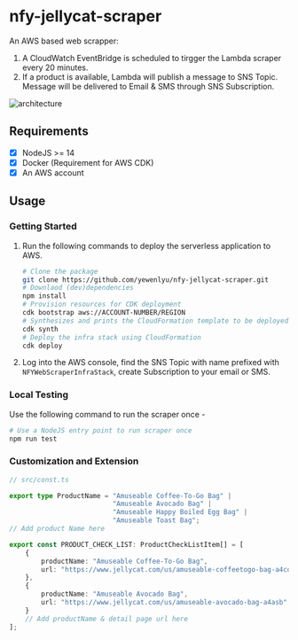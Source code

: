 # nfy-jellycat-scraper
An AWS based web scrapper:
1. A CloudWatch EventBridge is scheduled to tirgger the Lambda scraper every 20 minutes.
2. If a product is available, Lambda will publish a message to SNS Topic. Message will be delivered to Email & SMS through SNS Subscription.

![architecture](https://user-images.githubusercontent.com/46354696/205776695-d100cda6-4f7f-48e2-b7b0-57656d82904e.png)

## Requirements
- [x] NodeJS >= 14
- [x] Docker (Requirement for AWS CDK)
- [x] An AWS account

## Usage

### Getting Started

1. Run the following commands to deploy the serverless application to AWS. 

    ```sh
    # Clone the package
    git clone https://github.com/yewenlyu/nfy-jellycat-scraper.git
    # Downlaod (dev)dependencies
    npm install
    # Provision resources for CDK deployment
    cdk bootstrap aws://ACCOUNT-NUMBER/REGION
    # Synthesizes and prints the CloudFormation template to be deployed
    cdk synth
    # Deploy the infra stack using CloudFormation
    cdk deploy
    ```

2. Log into the AWS console, find the SNS Topic with name prefixed with `NFYWebScraperInfraStack`, create Subscription to your email or SMS.

### Local Testing

Use the following command to run the scraper once - 
```sh
# Use a NodeJS entry point to run scraper once
npm run test
``` 

### Customization and Extension

```TypeScript
// src/const.ts

export type ProductName = "Amuseable Coffee-To-Go Bag" |
                          "Amuseable Avocado Bag" |
                          "Amuseable Happy Boiled Egg Bag" |
                          "Amuseable Toast Bag";
// Add product Name here

export const PRODUCT_CHECK_LIST: ProductCheckListItem[] = [
    {
        productName: "Amuseable Coffee-To-Go Bag",
        url: "https://www.jellycat.com/us/amuseable-coffeetogo-bag-a4cofb/"
    },
    {
        productName: "Amuseable Avocado Bag",
        url: "https://www.jellycat.com/us/amuseable-avocado-bag-a4asb"
    }
    // Add productName & detail page url here
];
```